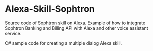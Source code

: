 # Alexa-Skill-Sophtron
Source code of Sophtron skill on Alexa. Example of how to integrate Sophtron Banking and Billing API with Alexa and other voice assistant service.

C# sample code for creating a multiple dialog Alexa skill.
